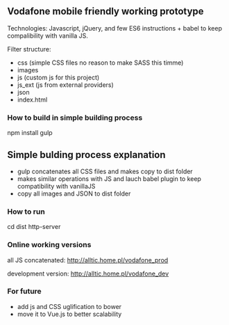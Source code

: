 ## Vodafone mobile friendly working prototype
Technologies:
Javascript, jQuery, and few ES6 instructions + babel to keep compalibility with vanilla JS.

Filter structure:
- css (simple CSS files no reason to make SASS this timme)
- images 
- js (custom js for this project)
- js_ext (js from external providers)
- json 
- index.html

### How to build in simple building process
npm install
gulp

## Simple bulding process explanation
- gulp concatenates all CSS files and makes copy to dist folder
- makes similar operations with JS and lauch babel plugin to keep compatibility with vanillaJS
- copy all images and JSON to dist folder

### How to run
cd dist
http-server

### Online working versions
all JS concatenated:
http://alltic.home.pl/vodafone_prod

development version:
http://alltic.home.pl/vodafone_dev

### For future
- add js and CSS uglification to bower
- move it to Vue.js to better scalability


